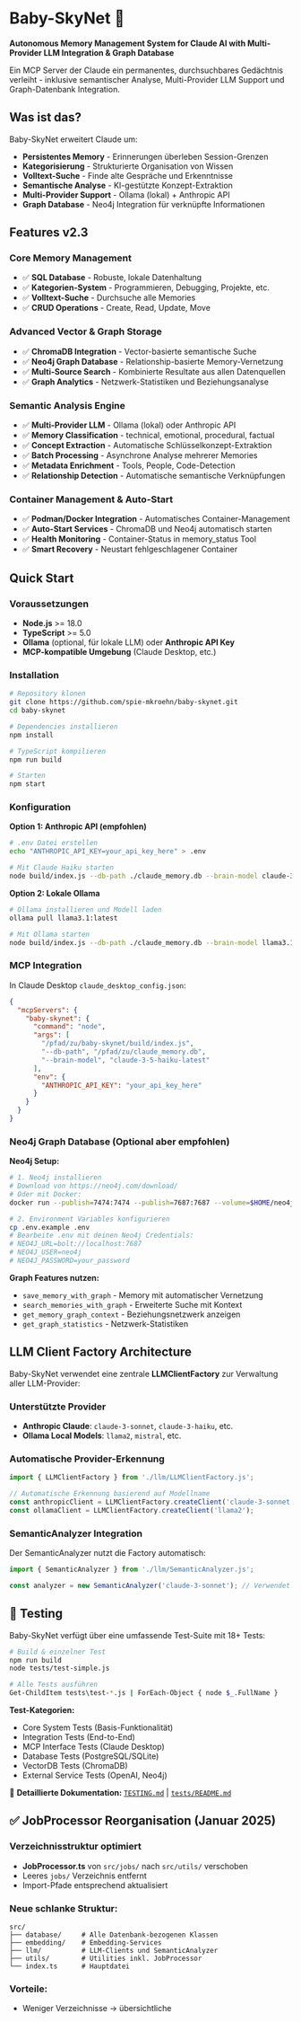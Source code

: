 # Baby-SkyNet 🤖

**Autonomous Memory Management System for Claude AI with Multi-Provider LLM Integration & Graph Database**

Ein MCP Server der Claude ein permanentes, durchsuchbares Gedächtnis verleiht - inklusive semantischer Analyse, Multi-Provider LLM Support und Graph-Datenbank Integration.

## Was ist das?

Baby-SkyNet erweitert Claude um:
- **Persistentes Memory** - Erinnerungen überleben Session-Grenzen
- **Kategorisierung** - Strukturierte Organisation von Wissen
- **Volltext-Suche** - Finde alte Gespräche und Erkenntnisse
- **Semantische Analyse** - KI-gestützte Konzept-Extraktion
- **Multi-Provider Support** - Ollama (lokal) + Anthropic API
- **Graph Database** - Neo4j Integration für verknüpfte Informationen

## Features v2.3

### Core Memory Management
- ✅ **SQL Database** - Robuste, lokale Datenhaltung
- ✅ **Kategorien-System** - Programmieren, Debugging, Projekte, etc.
- ✅ **Volltext-Suche** - Durchsuche alle Memories
- ✅ **CRUD Operations** - Create, Read, Update, Move

### Advanced Vector & Graph Storage
- ✅ **ChromaDB Integration** - Vector-basierte semantische Suche
- ✅ **Neo4j Graph Database** - Relationship-basierte Memory-Vernetzung
- ✅ **Multi-Source Search** - Kombinierte Resultate aus allen Datenquellen
- ✅ **Graph Analytics** - Netzwerk-Statistiken und Beziehungsanalyse

### Semantic Analysis Engine
- ✅ **Multi-Provider LLM** - Ollama (lokal) oder Anthropic API
- ✅ **Memory Classification** - technical, emotional, procedural, factual
- ✅ **Concept Extraction** - Automatische Schlüsselkonzept-Extraktion
- ✅ **Batch Processing** - Asynchrone Analyse mehrerer Memories
- ✅ **Metadata Enrichment** - Tools, People, Code-Detection
- ✅ **Relationship Detection** - Automatische semantische Verknüpfungen

### Container Management & Auto-Start
- ✅ **Podman/Docker Integration** - Automatisches Container-Management
- ✅ **Auto-Start Services** - ChromaDB und Neo4j automatisch starten
- ✅ **Health Monitoring** - Container-Status in memory_status Tool
- ✅ **Smart Recovery** - Neustart fehlgeschlagener Container

## Quick Start

### Voraussetzungen
- **Node.js** >= 18.0
- **TypeScript** >= 5.0
- **Ollama** (optional, für lokale LLM) oder **Anthropic API Key**
- **MCP-kompatible Umgebung** (Claude Desktop, etc.)

### Installation

```bash
# Repository klonen
git clone https://github.com/spie-mkroehn/baby-skynet.git
cd baby-skynet

# Dependencies installieren
npm install

# TypeScript kompilieren
npm run build

# Starten
npm start
```
### Konfiguration

**Option 1: Anthropic API (empfohlen)**
```bash
# .env Datei erstellen
echo "ANTHROPIC_API_KEY=your_api_key_here" > .env

# Mit Claude Haiku starten
node build/index.js --db-path ./claude_memory.db --brain-model claude-3-5-haiku-latest
```

**Option 2: Lokale Ollama**
```bash
# Ollama installieren und Modell laden
ollama pull llama3.1:latest

# Mit Ollama starten
node build/index.js --db-path ./claude_memory.db --brain-model llama3.1:latest
```

### MCP Integration

In Claude Desktop `claude_desktop_config.json`:

```json
{
  "mcpServers": {
    "baby-skynet": {
      "command": "node",
      "args": [
        "/pfad/zu/baby-skynet/build/index.js", 
        "--db-path", "/pfad/zu/claude_memory.db",
        "--brain-model", "claude-3-5-haiku-latest"
      ],
      "env": {
        "ANTHROPIC_API_KEY": "your_api_key_here"
      }
    }
  }
}
```

### Neo4j Graph Database (Optional aber empfohlen)

**Neo4j Setup:**
```bash
# 1. Neo4j installieren
# Download von https://neo4j.com/download/
# Oder mit Docker:
docker run --publish=7474:7474 --publish=7687:7687 --volume=$HOME/neo4j/data:/data neo4j

# 2. Environment Variables konfigurieren
cp .env.example .env
# Bearbeite .env mit deinen Neo4j Credentials:
# NEO4J_URL=bolt://localhost:7687
# NEO4J_USER=neo4j
# NEO4J_PASSWORD=your_password
```

**Graph Features nutzen:**
- `save_memory_with_graph` - Memory mit automatischer Vernetzung
- `search_memories_with_graph` - Erweiterte Suche mit Kontext
- `get_memory_graph_context` - Beziehungsnetzwerk anzeigen
- `get_graph_statistics` - Netzwerk-Statistiken

## LLM Client Factory Architecture

Baby-SkyNet verwendet eine zentrale **LLMClientFactory** zur Verwaltung aller LLM-Provider:

### Unterstützte Provider
- **Anthropic Claude**: `claude-3-sonnet`, `claude-3-haiku`, etc.
- **Ollama Local Models**: `llama2`, `mistral`, etc.

### Automatische Provider-Erkennung
```typescript
import { LLMClientFactory } from './llm/LLMClientFactory.js';

// Automatische Erkennung basierend auf Modellname
const anthropicClient = LLMClientFactory.createClient('claude-3-sonnet');
const ollamaClient = LLMClientFactory.createClient('llama2');
```

### SemanticAnalyzer Integration
Der SemanticAnalyzer nutzt die Factory automatisch:
```typescript
import { SemanticAnalyzer } from './llm/SemanticAnalyzer.js';

const analyzer = new SemanticAnalyzer('claude-3-sonnet'); // Verwendet Factory intern
```

## 🧪 Testing

Baby-SkyNet verfügt über eine umfassende Test-Suite mit 18+ Tests:

```bash
# Build & einzelner Test
npm run build
node tests/test-simple.js

# Alle Tests ausführen
Get-ChildItem tests\test-*.js | ForEach-Object { node $_.FullName }
```

**Test-Kategorien:**
- Core System Tests (Basis-Funktionalität)
- Integration Tests (End-to-End)
- MCP Interface Tests (Claude Desktop)
- Database Tests (PostgreSQL/SQLite)
- VectorDB Tests (ChromaDB)
- External Service Tests (OpenAI, Neo4j)

📖 **Detaillierte Dokumentation:** [`TESTING.md`](TESTING.md) | [`tests/README.md`](tests/README.md)

## ✅ JobProcessor Reorganisation (Januar 2025)

### Verzeichnisstruktur optimiert
- **JobProcessor.ts** von `src/jobs/` nach `src/utils/` verschoben
- Leeres `jobs/` Verzeichnis entfernt
- Import-Pfade entsprechend aktualisiert

### Neue schlanke Struktur:
```
src/
├── database/     # Alle Datenbank-bezogenen Klassen
├── embedding/    # Embedding-Services
├── llm/          # LLM-Clients und SemanticAnalyzer
├── utils/        # Utilities inkl. JobProcessor
└── index.ts      # Hauptdatei
```

### Vorteile:
- Weniger Verzeichnisse → übersichtliche